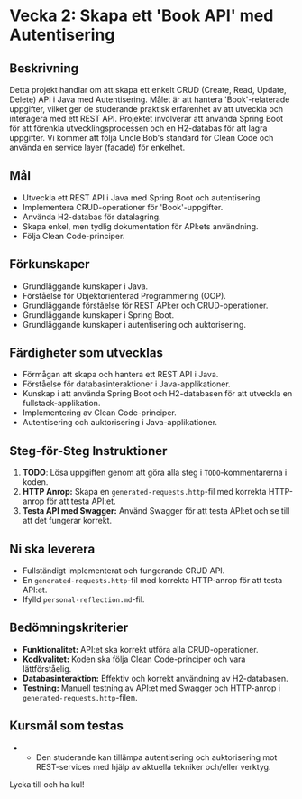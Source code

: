 # Vecka 2: Skapa ett 'Book API' med Autentisering

## Beskrivning

Detta projekt handlar om att skapa ett enkelt CRUD (Create, Read, Update, Delete) API i Java med Autentisering. Målet är
att hantera 'Book'-relaterade uppgifter, vilket ger de studerande praktisk erfarenhet av att utveckla och interagera med
ett REST API. Projektet involverar att använda Spring Boot för att förenkla utvecklingsprocessen och en H2-databas för
att lagra uppgifter. Vi kommer att följa Uncle Bob's standard för Clean Code och använda en service layer (facade) för
enkelhet.

## Mål

- Utveckla ett REST API i Java med Spring Boot och autentisering.
- Implementera CRUD-operationer för 'Book'-uppgifter.
- Använda H2-databas för datalagring.
- Skapa enkel, men tydlig dokumentation för API:ets användning.
- Följa Clean Code-principer.

## Förkunskaper

- Grundläggande kunskaper i Java.
- Förståelse för Objektorienterad Programmering (OOP).
- Grundläggande förståelse för REST API:er och CRUD-operationer.
- Grundläggande kunskaper i Spring Boot.
- Grundläggande kunskaper i autentisering och auktorisering.

## Färdigheter som utvecklas

- Förmågan att skapa och hantera ett REST API i Java.
- Förståelse för databasinteraktioner i Java-applikationer.
- Kunskap i att använda Spring Boot och H2-databasen för att utveckla en fullstack-applikation.
- Implementering av Clean Code-principer.
- Autentisering och auktorisering i Java-applikationer.

## Steg-för-Steg Instruktioner

1. **TODO**: Lösa uppgiften genom att göra alla steg i `TODO`-kommentarerna i koden.
2. **HTTP Anrop:** Skapa en `generated-requests.http`-fil med korrekta HTTP-anrop för att testa API:et.
3. **Testa API med Swagger:** Använd Swagger för att testa API:et och se till att det fungerar korrekt.

## Ni ska leverera

- Fullständigt implementerat och fungerande CRUD API.
- En `generated-requests.http`-fil med korrekta HTTP-anrop för att testa API:et.
- Ifylld `personal-reflection.md`-fil.

## Bedömningskriterier

- **Funktionalitet:** API:et ska korrekt utföra alla CRUD-operationer.
- **Kodkvalitet:** Koden ska följa Clean Code-principer och vara lättförståelig.
- **Databasinteraktion:** Effektiv och korrekt användning av H2-databasen.
- **Testning:** Manuell testning av API:et med Swagger och HTTP-anrop i `generated-requests.http`-filen.

## Kursmål som testas

- - Den studerande kan tillämpa autentisering och auktorisering mot REST-services med hjälp av aktuella tekniker och/eller verktyg.

Lycka till och ha kul!
